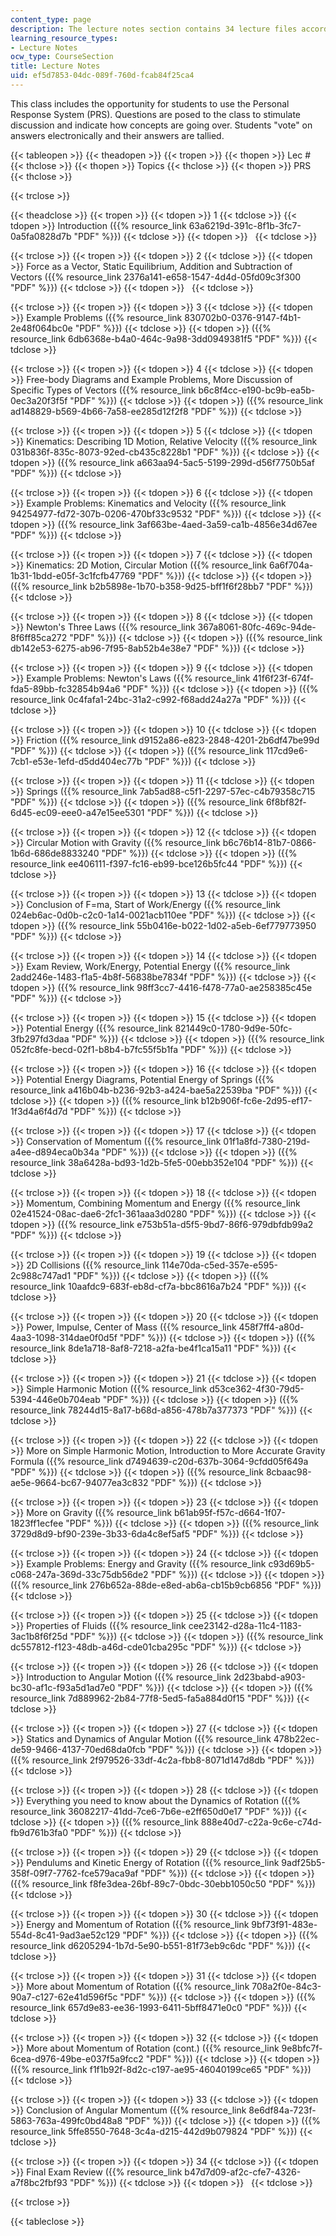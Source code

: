 ```yaml
---
content_type: page
description: The lecture notes section contains 34 lecture files according to topics.
learning_resource_types:
- Lecture Notes
ocw_type: CourseSection
title: Lecture Notes
uid: ef5d7853-04dc-089f-760d-fcab84f25ca4
---
```


This class includes the opportunity for students to use the Personal Response System (PRS). Questions are posed to the class to stimulate discussion and indicate how concepts are going over. Students "vote" on answers electronically and their answers are tallied.

{{< tableopen >}}
{{< theadopen >}}
{{< tropen >}}
{{< thopen >}}
Lec #
{{< thclose >}}
{{< thopen >}}
Topics
{{< thclose >}}
{{< thopen >}}
PRS
{{< thclose >}}

{{< trclose >}}

{{< theadclose >}}
{{< tropen >}}
{{< tdopen >}}
1
{{< tdclose >}}
{{< tdopen >}}
Introduction ({{% resource_link 63a6219d-391c-8f1b-3fc7-0a5fa0828d7b "PDF" %}})
{{< tdclose >}}
{{< tdopen >}}
 
{{< tdclose >}}

{{< trclose >}}
{{< tropen >}}
{{< tdopen >}}
2
{{< tdclose >}}
{{< tdopen >}}
Force as a Vector, Static Equilibrium, Addition and Subtraction of Vectors ({{% resource_link 2376a141-e658-1547-4d4d-05fd09c3f300 "PDF" %}})
{{< tdclose >}}
{{< tdopen >}}
 
{{< tdclose >}}

{{< trclose >}}
{{< tropen >}}
{{< tdopen >}}
3
{{< tdclose >}}
{{< tdopen >}}
Example Problems ({{% resource_link 830702b0-0376-9147-f4b1-2e48f064bc0e "PDF" %}})
{{< tdclose >}}
{{< tdopen >}}
({{% resource_link 6db6368e-b4a0-464c-9a98-3dd0949381f5 "PDF" %}})
{{< tdclose >}}

{{< trclose >}}
{{< tropen >}}
{{< tdopen >}}
4
{{< tdclose >}}
{{< tdopen >}}
Free-body Diagrams and Example Problems, More Discussion of Specific Types of Vectors ({{% resource_link b6c8f4cc-e190-bc9b-ea5b-0ec3a20f3f5f "PDF" %}})
{{< tdclose >}}
{{< tdopen >}}
({{% resource_link ad148829-b569-4b66-7a58-ee285d12f2f8 "PDF" %}})
{{< tdclose >}}

{{< trclose >}}
{{< tropen >}}
{{< tdopen >}}
5
{{< tdclose >}}
{{< tdopen >}}
Kinematics: Describing 1D Motion, Relative Velocity ({{% resource_link 031b836f-835c-8073-92ed-cb435c8228b1 "PDF" %}})
{{< tdclose >}}
{{< tdopen >}}
({{% resource_link a663aa94-5ac5-5199-299d-d56f7750b5af "PDF" %}})
{{< tdclose >}}

{{< trclose >}}
{{< tropen >}}
{{< tdopen >}}
6
{{< tdclose >}}
{{< tdopen >}}
Example Problems: Kinematics and Velocity ({{% resource_link 94254977-fd72-307b-0206-470bf33c9532 "PDF" %}})
{{< tdclose >}}
{{< tdopen >}}
({{% resource_link 3af663be-4aed-3a59-ca1b-4856e34d67ee "PDF" %}})
{{< tdclose >}}

{{< trclose >}}
{{< tropen >}}
{{< tdopen >}}
7
{{< tdclose >}}
{{< tdopen >}}
Kinematics: 2D Motion, Circular Motion ({{% resource_link 6a6f704a-1b31-1bdd-e05f-3c1fcfb47769 "PDF" %}})
{{< tdclose >}}
{{< tdopen >}}
({{% resource_link b2b5898e-1b70-b358-9d25-bff1f6f28bb7 "PDF" %}})
{{< tdclose >}}

{{< trclose >}}
{{< tropen >}}
{{< tdopen >}}
8
{{< tdclose >}}
{{< tdopen >}}
Newton's Three Laws ({{% resource_link 367a8061-80fc-469c-94de-8f6ff85ca272 "PDF" %}})
{{< tdclose >}}
{{< tdopen >}}
({{% resource_link db142e53-6275-ab96-7f95-8ab52b4e38e7 "PDF" %}})
{{< tdclose >}}

{{< trclose >}}
{{< tropen >}}
{{< tdopen >}}
9
{{< tdclose >}}
{{< tdopen >}}
Example Problems: Newton's Laws ({{% resource_link 41f6f23f-674f-fda5-89bb-fc32854b94a6 "PDF" %}})
{{< tdclose >}}
{{< tdopen >}}
({{% resource_link 0c4fafa1-24bc-31a2-c992-f68add24a27a "PDF" %}})
{{< tdclose >}}

{{< trclose >}}
{{< tropen >}}
{{< tdopen >}}
10
{{< tdclose >}}
{{< tdopen >}}
Friction ({{% resource_link d9152a86-e823-2848-4201-2b6df47be99d "PDF" %}})
{{< tdclose >}}
{{< tdopen >}}
({{% resource_link 117cd9e6-7cb1-e53e-1efd-d5dd404ec77b "PDF" %}})
{{< tdclose >}}

{{< trclose >}}
{{< tropen >}}
{{< tdopen >}}
11
{{< tdclose >}}
{{< tdopen >}}
Springs ({{% resource_link 7ab5ad88-c5f1-2297-57ec-c4b79358c715 "PDF" %}})
{{< tdclose >}}
{{< tdopen >}}
({{% resource_link 6f8bf82f-6d45-ec09-eee0-a47e15ee5301 "PDF" %}})
{{< tdclose >}}

{{< trclose >}}
{{< tropen >}}
{{< tdopen >}}
12
{{< tdclose >}}
{{< tdopen >}}
Circular Motion with Gravity ({{% resource_link b6c76b14-81b7-0866-1b6d-686de8833240 "PDF" %}})
{{< tdclose >}}
{{< tdopen >}}
({{% resource_link ee406111-f397-fc16-eb99-bce126b5fc44 "PDF" %}})
{{< tdclose >}}

{{< trclose >}}
{{< tropen >}}
{{< tdopen >}}
13
{{< tdclose >}}
{{< tdopen >}}
Conclusion of F=ma, Start of Work/Energy ({{% resource_link 024eb6ac-0d0b-c2c0-1a14-0021acb110ee "PDF" %}})
{{< tdclose >}}
{{< tdopen >}}
({{% resource_link 55b0416e-b022-1d02-a5eb-6ef779773950 "PDF" %}})
{{< tdclose >}}

{{< trclose >}}
{{< tropen >}}
{{< tdopen >}}
14
{{< tdclose >}}
{{< tdopen >}}
Exam Review, Work/Energy, Potential Energy ({{% resource_link 2add246e-1483-f1a5-4b8f-56838be7834f "PDF" %}})
{{< tdclose >}}
{{< tdopen >}}
({{% resource_link 98ff3cc7-4416-f478-77a0-ae258385c45e "PDF" %}})
{{< tdclose >}}

{{< trclose >}}
{{< tropen >}}
{{< tdopen >}}
15
{{< tdclose >}}
{{< tdopen >}}
Potential Energy ({{% resource_link 821449c0-1780-9d9e-50fc-3fb297fd3daa "PDF" %}})
{{< tdclose >}}
{{< tdopen >}}
({{% resource_link 052fc8fe-becd-02f1-b8b4-b7fc55f5b1fa "PDF" %}})
{{< tdclose >}}

{{< trclose >}}
{{< tropen >}}
{{< tdopen >}}
16
{{< tdclose >}}
{{< tdopen >}}
Potential Energy Diagrams, Potential Energy of Springs ({{% resource_link a416b04b-b236-92b3-a424-bae5a22539ba "PDF" %}})
{{< tdclose >}}
{{< tdopen >}}
({{% resource_link b12b906f-fc6e-2d95-ef17-1f3d4a6f4d7d "PDF" %}})
{{< tdclose >}}

{{< trclose >}}
{{< tropen >}}
{{< tdopen >}}
17
{{< tdclose >}}
{{< tdopen >}}
Conservation of Momentum ({{% resource_link 01f1a8fd-7380-219d-a4ee-d894eca0b34a "PDF" %}})
{{< tdclose >}}
{{< tdopen >}}
({{% resource_link 38a6428a-bd93-1d2b-5fe5-00ebb352e104 "PDF" %}})
{{< tdclose >}}

{{< trclose >}}
{{< tropen >}}
{{< tdopen >}}
18
{{< tdclose >}}
{{< tdopen >}}
Momentum, Combining Momentum and Energy ({{% resource_link 02e41524-08ac-dae6-2fc1-361aaa3d0280 "PDF" %}})
{{< tdclose >}}
{{< tdopen >}}
({{% resource_link e753b51a-d5f5-9bd7-86f6-979dbfdb99a2 "PDF" %}})
{{< tdclose >}}

{{< trclose >}}
{{< tropen >}}
{{< tdopen >}}
19
{{< tdclose >}}
{{< tdopen >}}
2D Collisions ({{% resource_link 114e70da-c5ed-357e-e595-2c988c747ad1 "PDF" %}})
{{< tdclose >}}
{{< tdopen >}}
({{% resource_link 10aafdc9-683f-eb8d-cf7a-bbc8616a7b24 "PDF" %}})
{{< tdclose >}}

{{< trclose >}}
{{< tropen >}}
{{< tdopen >}}
20
{{< tdclose >}}
{{< tdopen >}}
Power, Impulse, Center of Mass ({{% resource_link 458f7ff4-a80d-4aa3-1098-314dae0f0d5f "PDF" %}})
{{< tdclose >}}
{{< tdopen >}}
({{% resource_link 8de1a718-8af8-7218-a2fa-be4f1ca15a11 "PDF" %}})
{{< tdclose >}}

{{< trclose >}}
{{< tropen >}}
{{< tdopen >}}
21
{{< tdclose >}}
{{< tdopen >}}
Simple Harmonic Motion ({{% resource_link d53ce362-4f30-79d5-5394-446e0b704eab "PDF" %}})
{{< tdclose >}}
{{< tdopen >}}
({{% resource_link 78244d15-8a17-b68d-a856-478b7a377373 "PDF" %}})
{{< tdclose >}}

{{< trclose >}}
{{< tropen >}}
{{< tdopen >}}
22
{{< tdclose >}}
{{< tdopen >}}
More on Simple Harmonic Motion, Introduction to More Accurate Gravity Formula ({{% resource_link d7494639-c20d-637b-3064-9cfdd05f649a "PDF" %}})
{{< tdclose >}}
{{< tdopen >}}
({{% resource_link 8cbaac98-ae5e-9664-bc67-94077ea3c832 "PDF" %}})
{{< tdclose >}}

{{< trclose >}}
{{< tropen >}}
{{< tdopen >}}
23
{{< tdclose >}}
{{< tdopen >}}
More on Gravity ({{% resource_link b61ab95f-f57c-d664-1f07-1823ff1ecfee "PDF" %}})
{{< tdclose >}}
{{< tdopen >}}
({{% resource_link 3729d8d9-bf90-239e-3b33-6da4c8ef5af5 "PDF" %}})
{{< tdclose >}}

{{< trclose >}}
{{< tropen >}}
{{< tdopen >}}
24
{{< tdclose >}}
{{< tdopen >}}
Example Problems: Energy and Gravity ({{% resource_link c93d69b5-c068-247a-369d-33c75db56de2 "PDF" %}})
{{< tdclose >}}
{{< tdopen >}}
({{% resource_link 276b652a-88de-e8ed-ab6a-cb15b9cb6856 "PDF" %}})
{{< tdclose >}}

{{< trclose >}}
{{< tropen >}}
{{< tdopen >}}
25
{{< tdclose >}}
{{< tdopen >}}
Properties of Fluids ({{% resource_link cee23142-d28a-11c4-1183-3ac1b8f6f25d "PDF" %}})
{{< tdclose >}}
{{< tdopen >}}
({{% resource_link dc557812-f123-48db-a46d-cde01cba295c "PDF" %}})
{{< tdclose >}}

{{< trclose >}}
{{< tropen >}}
{{< tdopen >}}
26
{{< tdclose >}}
{{< tdopen >}}
Introduction to Angular Motion ({{% resource_link 2d23babd-a903-bc30-af1c-f93a5d1ad7e0 "PDF" %}})
{{< tdclose >}}
{{< tdopen >}}
({{% resource_link 7d889962-2b84-77f8-5ed5-fa5a884d0f15 "PDF" %}})
{{< tdclose >}}

{{< trclose >}}
{{< tropen >}}
{{< tdopen >}}
27
{{< tdclose >}}
{{< tdopen >}}
Statics and Dynamics of Angular Motion ({{% resource_link 478b22ec-de59-9466-4137-70ed68da0fcb "PDF" %}})
{{< tdclose >}}
{{< tdopen >}}
({{% resource_link 2f979526-33df-4c2a-fbb8-8071d147d8db "PDF" %}})
{{< tdclose >}}

{{< trclose >}}
{{< tropen >}}
{{< tdopen >}}
28
{{< tdclose >}}
{{< tdopen >}}
Everything you need to know about the Dynamics of Rotation ({{% resource_link 36082217-41dd-7ce6-7b6e-e2ff650d0e17 "PDF" %}})
{{< tdclose >}}
{{< tdopen >}}
({{% resource_link 888e40d7-c22a-9c6e-c74d-fb9d761b3fa0 "PDF" %}})
{{< tdclose >}}

{{< trclose >}}
{{< tropen >}}
{{< tdopen >}}
29
{{< tdclose >}}
{{< tdopen >}}
Pendulums and Kinetic Energy of Rotation ({{% resource_link 9adf25b5-358f-09f7-7762-fce579aca9af "PDF" %}})
{{< tdclose >}}
{{< tdopen >}}
({{% resource_link f8fe3dea-26bf-89c7-0bdc-30ebb1050c50 "PDF" %}})
{{< tdclose >}}

{{< trclose >}}
{{< tropen >}}
{{< tdopen >}}
30
{{< tdclose >}}
{{< tdopen >}}
Energy and Momentum of Rotation ({{% resource_link 9bf73f91-483e-554d-8c41-9ad3ae52c129 "PDF" %}})
{{< tdclose >}}
{{< tdopen >}}
({{% resource_link d6205294-1b7d-5e90-b551-81f73eb9c6dc "PDF" %}})
{{< tdclose >}}

{{< trclose >}}
{{< tropen >}}
{{< tdopen >}}
31
{{< tdclose >}}
{{< tdopen >}}
More about Momentum of Rotation ({{% resource_link 708a2f0e-84c3-90a7-c127-62e41d596f5c "PDF" %}})
{{< tdclose >}}
{{< tdopen >}}
({{% resource_link 657d9e83-ee36-1993-6411-5bff8471e0c0 "PDF" %}})
{{< tdclose >}}

{{< trclose >}}
{{< tropen >}}
{{< tdopen >}}
32
{{< tdclose >}}
{{< tdopen >}}
More about Momentum of Rotation (cont.) ({{% resource_link 9e8bfc7f-6cea-d976-49be-e037f5a9fcc2 "PDF" %}})
{{< tdclose >}}
{{< tdopen >}}
({{% resource_link f1f1b92f-8d2c-c197-ae95-46040199ce65 "PDF" %}})
{{< tdclose >}}

{{< trclose >}}
{{< tropen >}}
{{< tdopen >}}
33
{{< tdclose >}}
{{< tdopen >}}
Conclusion of Angular Momentum ({{% resource_link 8e6df84a-723f-5863-763a-499fc0bd48a8 "PDF" %}})
{{< tdclose >}}
{{< tdopen >}}
({{% resource_link 5ffe8550-7648-3c4a-d215-442d9b079824 "PDF" %}})
{{< tdclose >}}

{{< trclose >}}
{{< tropen >}}
{{< tdopen >}}
34
{{< tdclose >}}
{{< tdopen >}}
Final Exam Review ({{% resource_link b47d7d09-af2c-cfe7-4326-a7f8bc2fbf93 "PDF" %}})
{{< tdclose >}}
{{< tdopen >}}
 
{{< tdclose >}}

{{< trclose >}}

{{< tableclose >}}